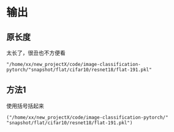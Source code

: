 # 输出
## 原长度
太长了，很丑也不方便看
```language
"/home/xx/new_projectX/code/image-classification-pytorch/"snapshot/flat/cifar10/resnet18/flat-191.pkl"
```

## 方法1
使用括号括起来
```language
("/home/xx/new_projectX/code/image-classification-pytorch/"
"snapshot/flat/cifar10/resnet18/flat-191.pkl")
```

